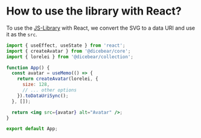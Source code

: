 # How to use the library with React?

To use the [JS-Library](/how-to-use/js-library) with React, we convert the SVG
to a data URI and use it as the `src`.

```jsx
import { useEffect, useState } from 'react';
import { createAvatar } from '@dicebear/core';
import { lorelei } from '@dicebear/collection';

function App() {
  const avatar = useMemo(() => {
    return createAvatar(lorelei, {
      size: 128,
      // ... other options
    }).toDataUriSync();
  }, []);

  return <img src={avatar} alt="Avatar" />;
}

export default App;
```
